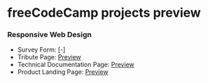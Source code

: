 # freeCodeCamp projects preview

### Responsive Web Design
* Survey Form: [-]
* Tribute Page: [Preview](https://htmlpreview.github.io/?https://github.com/tkrahlvitale/freeCodeCamp/blob/main/Responsive%20Web%20Design/Tribute%20Page/index.html)
* Technical Documentation Page: [Preview](https://htmlpreview.github.io/?https://github.com/tkrahlvitale/freeCodeCamp/blob/main/Responsive%20Web%20Design/Technical%20Documentation%20Page/index.html)
* Product Landing Page: [Preview](https://htmlpreview.github.io/?https://github.com/tkrahlvitale/freeCodeCamp/blob/main/Responsive%20Web%20Design/Product%20Landing%20Page/index.html)
